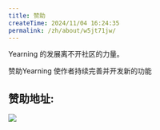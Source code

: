 ```yaml
---
title: 赞助
createTime: 2024/11/04 16:24:35
permalink: /zh/about/w5jt71jw/
---
```


Yearning 的发展离不开社区的力量。

赞助Yearning 使作者持续完善并开发新的功能

## 赞助地址:

![](https://wuchen-1252812685.cos.ap-shanghai.myqcloud.com/img/yearning/15640393327871.jpg)

